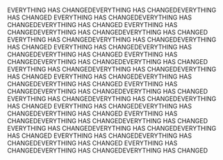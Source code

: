 
EVERYTHING HAS CHANGEDEVERYTHING HAS CHANGEDEVERYTHING HAS CHANGED
EVERYTHING HAS CHANGEDEVERYTHING HAS CHANGEDEVERYTHING HAS CHANGED
EVERYTHING HAS CHANGEDEVERYTHING HAS CHANGEDEVERYTHING HAS CHANGED
EVERYTHING HAS CHANGEDEVERYTHING HAS CHANGEDEVERYTHING HAS CHANGED
EVERYTHING HAS CHANGEDEVERYTHING HAS CHANGEDEVERYTHING HAS CHANGED
EVERYTHING HAS CHANGEDEVERYTHING HAS CHANGEDEVERYTHING HAS CHANGED
EVERYTHING HAS CHANGEDEVERYTHING HAS CHANGEDEVERYTHING HAS CHANGED
EVERYTHING HAS CHANGEDEVERYTHING HAS CHANGEDEVERYTHING HAS CHANGED
EVERYTHING HAS CHANGEDEVERYTHING HAS CHANGEDEVERYTHING HAS CHANGED
EVERYTHING HAS CHANGEDEVERYTHING HAS CHANGEDEVERYTHING HAS CHANGED
EVERYTHING HAS CHANGEDEVERYTHING HAS CHANGEDEVERYTHING HAS CHANGED
EVERYTHING HAS CHANGEDEVERYTHING HAS CHANGEDEVERYTHING HAS CHANGED
EVERYTHING HAS CHANGEDEVERYTHING HAS CHANGEDEVERYTHING HAS CHANGED
EVERYTHING HAS CHANGEDEVERYTHING HAS CHANGEDEVERYTHING HAS CHANGED
EVERYTHING HAS CHANGEDEVERYTHING HAS CHANGEDEVERYTHING HAS CHANGED
